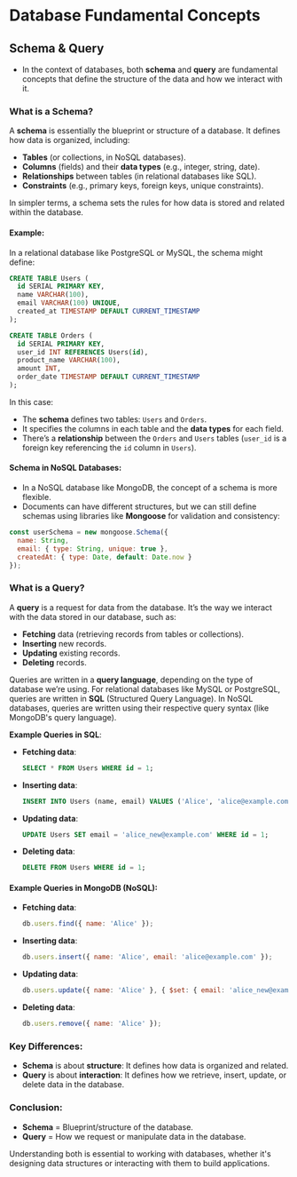 # Database Fundamental Concepts

## Schema & Query

- In the context of databases, both **schema** and **query** are fundamental concepts that define the structure of the data and how we interact with it.

### What is a Schema? 

A **schema** is essentially the blueprint or structure of a database. It defines how data is organized, including:

- **Tables** (or collections, in NoSQL databases).
- **Columns** (fields) and their **data types** (e.g., integer, string, date).
- **Relationships** between tables (in relational databases like SQL).
- **Constraints** (e.g., primary keys, foreign keys, unique constraints).

In simpler terms, a schema sets the rules for how data is stored and related within the database.

#### Example:

In a relational database like PostgreSQL or MySQL, the schema might define:

```sql
CREATE TABLE Users (
  id SERIAL PRIMARY KEY,
  name VARCHAR(100),
  email VARCHAR(100) UNIQUE,
  created_at TIMESTAMP DEFAULT CURRENT_TIMESTAMP
);

CREATE TABLE Orders (
  id SERIAL PRIMARY KEY,
  user_id INT REFERENCES Users(id),
  product_name VARCHAR(100),
  amount INT,
  order_date TIMESTAMP DEFAULT CURRENT_TIMESTAMP
);

```

In this case:

- The **schema** defines two tables: `Users` and `Orders`.
- It specifies the columns in each table and the **data types** for each field.
- There’s a **relationship** between the `Orders` and `Users` tables (`user_id` is a foreign key referencing the `id` column in `Users`).

#### Schema in NoSQL Databases:

- In a NoSQL database like MongoDB, the concept of a schema is more flexible. 
- Documents can have different structures, but we can still define schemas using libraries like **Mongoose** for validation and consistency:

```javascript
const userSchema = new mongoose.Schema({
  name: String,
  email: { type: String, unique: true },
  createdAt: { type: Date, default: Date.now }
});

```



### What is a Query?

A **query** is a request for data from the database. It’s the way we interact with the data stored in our database, such as:

- **Fetching** data (retrieving records from tables or collections).
- **Inserting** new records.
- **Updating** existing records.
- **Deleting** records.

Queries are written in a **query language**, depending on the type of database we’re using. For relational databases like MySQL or PostgreSQL, queries are written in **SQL** (Structured Query Language). In NoSQL databases, queries are written using their respective query syntax (like MongoDB's query language).

**Example Queries in SQL**:

- **Fetching data**:

  ```sql
  SELECT * FROM Users WHERE id = 1;
  ```

- **Inserting data**:

  ```sql
  INSERT INTO Users (name, email) VALUES ('Alice', 'alice@example.com');
  ```

- **Updating data**:

  ```sql
  UPDATE Users SET email = 'alice_new@example.com' WHERE id = 1;
  ```

- **Deleting data**:

  ```sql
  DELETE FROM Users WHERE id = 1;
  ```

#### Example Queries in MongoDB (NoSQL):

- **Fetching data**:

  ```javascript
  db.users.find({ name: 'Alice' });
  ```

- **Inserting data**:

  ```javascript
  db.users.insert({ name: 'Alice', email: 'alice@example.com' });
  ```

- **Updating data**:

  ```javascript
  db.users.update({ name: 'Alice' }, { $set: { email: 'alice_new@example.com' } });
  ```

- **Deleting data**:

  ```javascript
  db.users.remove({ name: 'Alice' });
  ```

### **Key Differences**:

- **Schema** is about **structure**: It defines how data is organized and related.
- **Query** is about **interaction**: It defines how we retrieve, insert, update, or delete data in the database.

### **Conclusion**:

- **Schema** = Blueprint/structure of the database.
- **Query** = How we request or manipulate data in the database.

Understanding both is essential to working with databases, whether it's designing data structures or interacting with them to build applications.